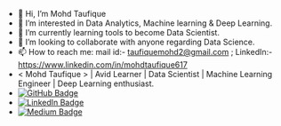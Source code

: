 - 👋 Hi, I’m Mohd Taufique
- 👀 I’m interested in Data Analytics, Machine learning & Deep Learning.
- 🌱 I’m currently learning tools to become Data Scientist.
- 💞️ I’m looking to collaborate with anyone regarding Data Science.
- 📫 How to reach me: mail id:- taufiquemohd2@gmail.com ; LinkedIn:-https://www.linkedin.com/in/mohdtaufique617
- < Mohd Taufique > | Avid Learner | Data Scientist | Machine Learning Engineer | Deep Learning enthusiast.
- [![GitHub Badge](https://img.shields.io/badge/GitHub-100000?style=for-the-badge&logo=github&logoColor=white)](https://github.com/mohdtaufique06)
- [![LinkedIn Badge](https://img.shields.io/badge/LinkedIn-0077B5?style=for-the-badge&logo=linkedin&logoColor=white)](linkedin.com/in/mohdtaufique617/)
- [![Medium Badge](https://img.shields.io/badge/Medium-1DA1F2?style=for-the-badge&logo=medium&logoColor=white)](https://medium.com/@taufiquemohd2)

<!---
MOHD-TAUFIQUE/MOHD-TAUFIQUE is a ✨ special ✨ repository because its `README.md` (this file) appears on your GitHub profile.
You can click the Preview link to take a look at your changes.
--->
